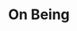 ---
title:         "On Being"
description:   "On Being with Krista Tippett takes up the big questions of meaning with scientists and theologians, artists and teachers — some you know and others you'll love to meet. Updated every Thursday, a new discovery about the immensity of our lives."
url-thumbnail: "http://www.onbeing.org/sites/default/files/ONBE_Isolated-Master-Logo_square.png"
url-rss:       "http://www.onbeing.org/podcasts/podcast.xml"
url-web:       "http://onbeing.org/"
url-itunes:    "https://itunes.apple.com/us/podcast/on-being/id150892556?mt=2&uo=4"
tags:         [interview, spirituality, society and culture]
---